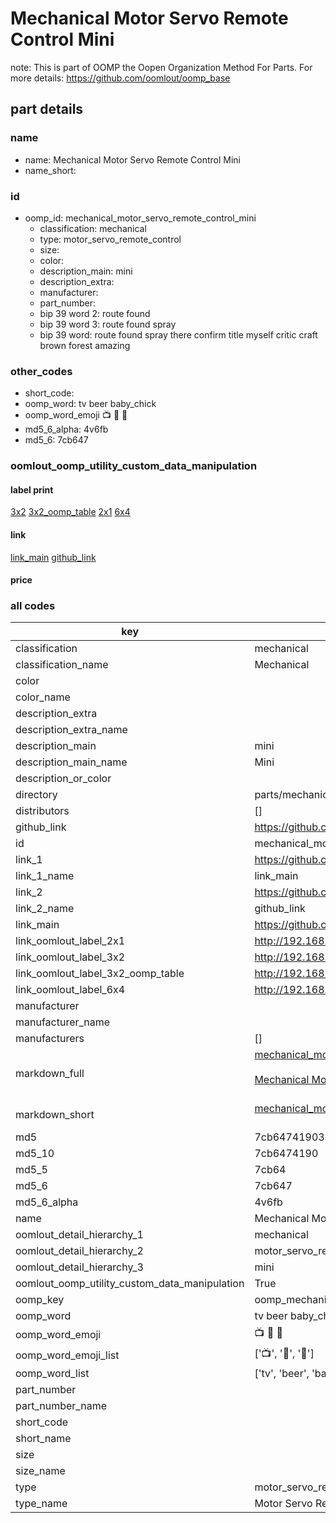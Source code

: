 # Mechanical Motor Servo Remote Control Mini  

note: This is part of OOMP the Oopen Organization Method For Parts. For more details: https://github.com/oomlout/oomp_base

##  part details





### name
* name: Mechanical Motor Servo Remote Control Mini
* name_short: 
### id
* oomp_id: mechanical_motor_servo_remote_control_mini
  * classification: mechanical
  * type: motor_servo_remote_control
  * size: 
  * color: 
  * description_main: mini
  * description_extra: 
  * manufacturer: 
  * part_number: 
  * bip 39 word 2: route found
  * bip 39 word 3: route found spray
  * bip 39 word: route found spray there confirm title myself critic craft brown forest amazing

### other_codes
* short_code: 
* oomp_word: tv beer baby_chick
* oomp_word_emoji :tv: :beer: :baby_chick:
* md5_6_alpha: 4v6fb
* md5_6: 7cb647






### oomlout_oomp_utility_custom_data_manipulation
#### label print
[3x2](http://192.168.1.245:1112/?label=oomp%204v6fb)
[3x2_oomp_table](http://192.168.1.107:1112/?label=oomp%204v6fb)
[2x1](http://192.168.1.242:1112/?label=oomp%204v6fb)
[6x4](http://192.168.1.55:1112/?label=oomp%204v6fb)    

#### link

[link_main](https://github.com/oomlout/oomlout_oomp_current_version_messy/tree/main/parts/mechanical_motor_servo_remote_control_mini) [github_link](https://github.com/oomlout/oomlout_oomp_part_src/tree/main/parts/mechanical_motor_servo_remote_control_mini)                             

#### price







### all codes 
| key | value |  
| --- | --- |  
| classification | mechanical |  
| classification_name | Mechanical |  
| color |  |  
| color_name |  |  
| description_extra |  |  
| description_extra_name |  |  
| description_main | mini |  
| description_main_name | Mini |  
| description_or_color |   |  
| directory | parts/mechanical_motor_servo_remote_control_mini |  
| distributors | [] |  
| github_link | https://github.com/oomlout/oomlout_oomp_part_src/tree/main/parts/mechanical_motor_servo_remote_control_mini |  
| id | mechanical_motor_servo_remote_control_mini |  
| link_1 | https://github.com/oomlout/oomlout_oomp_current_version_messy/tree/main/parts/mechanical_motor_servo_remote_control_mini |  
| link_1_name | link_main |  
| link_2 | https://github.com/oomlout/oomlout_oomp_part_src/tree/main/parts/mechanical_motor_servo_remote_control_mini |  
| link_2_name | github_link |  
| link_main | https://github.com/oomlout/oomlout_oomp_current_version_messy/tree/main/parts/mechanical_motor_servo_remote_control_mini |  
| link_oomlout_label_2x1 | http://192.168.1.242:1112/?label=oomp%204v6fb |  
| link_oomlout_label_3x2 | http://192.168.1.245:1112/?label=oomp%204v6fb |  
| link_oomlout_label_3x2_oomp_table | http://192.168.1.107:1112/?label=oomp%204v6fb |  
| link_oomlout_label_6x4 | http://192.168.1.55:1112/?label=oomp%204v6fb |  
| manufacturer |  |  
| manufacturer_name |  |  
| manufacturers | [] |  
| markdown_full | [mechanical_motor_servo_remote_control_mini](https://github.com/oomlout/oomlout_oomp_current_version_messy/tree/main/parts/mechanical_motor_servo_remote_control_mini)<br>[](https://github.com/oomlout/oomlout_oomp_current_version_messy/tree/main/parts/mechanical_motor_servo_remote_control_mini)<br>[Mechanical Motor Servo Remote Control Mini](https://github.com/oomlout/oomlout_oomp_current_version_messy/tree/main/parts/mechanical_motor_servo_remote_control_mini)<br><br> |  
| markdown_short | [mechanical_motor_servo_remote_control_mini](https://github.com/oomlout/oomlout_oomp_current_version_messy/tree/main/parts/mechanical_motor_servo_remote_control_mini)<br><br> |  
| md5 | 7cb647419033d24b8b977e07a5d70de4 |  
| md5_10 | 7cb6474190 |  
| md5_5 | 7cb64 |  
| md5_6 | 7cb647 |  
| md5_6_alpha | 4v6fb |  
| name | Mechanical Motor Servo Remote Control Mini |  
| oomlout_detail_hierarchy_1 | mechanical |  
| oomlout_detail_hierarchy_2 | motor_servo_remote_control |  
| oomlout_detail_hierarchy_3 | mini |  
| oomlout_oomp_utility_custom_data_manipulation | True |  
| oomp_key | oomp_mechanical_motor_servo_remote_control_mini |  
| oomp_word | tv beer baby_chick |  
| oomp_word_emoji | :tv: :beer: :baby_chick: |  
| oomp_word_emoji_list | [':tv:', ':beer:', ':baby_chick:'] |  
| oomp_word_list | ['tv', 'beer', 'baby_chick'] |  
| part_number |  |  
| part_number_name |  |  
| short_code |  |  
| short_name |  |  
| size |  |  
| size_name |  |  
| type | motor_servo_remote_control |  
| type_name | Motor Servo Remote Control |  
